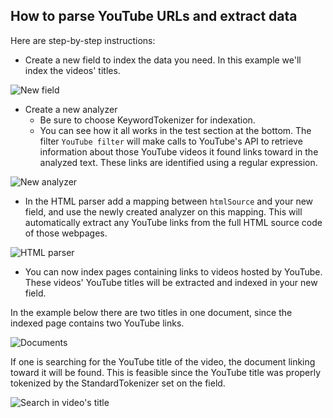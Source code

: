 ## How to parse YouTube URLs and extract data 

Here are step-by-step instructions:

* Create a new field to index the data you need. In this example we'll index the videos' titles.
 
![New field](youtube1.png)
 
* Create a new analyzer
  * Be sure to choose KeywordTokenizer for indexation.
  * You can see how it all works in the test section at the bottom. The filter `YouTube filter` will make calls to YouTube's API to retrieve information about those YouTube videos it found links toward in the analyzed text. These links are identified using a regular expression.

![New analyzer](youtube2.png)

* In the HTML parser add a mapping between `htmlSource` and your new field, and use the newly created analyzer on this mapping. This will automatically extract any YouTube links from the full HTML source code of those webpages.

![HTML parser](youtube3.png)
 
* You can now index pages containing links to videos hosted by YouTube. These videos' YouTube titles will be extracted and indexed in your new field.


In the example below there are two titles in one document, since the indexed page contains two YouTube links.
 
![Documents](youtube4.png)

If one is searching for the YouTube title of the video, the document linking toward it will be found. This is feasible since the YouTube title was properly tokenized by the StandardTokenizer set on the field.

![Search in video's title](youtube5.png)
